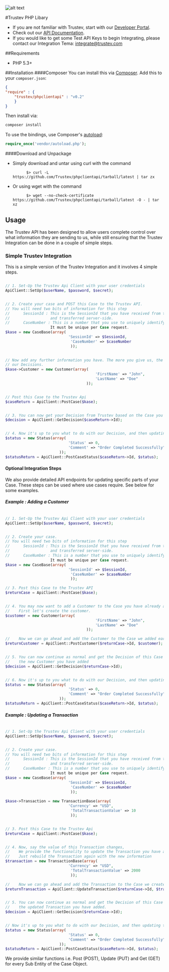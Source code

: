 ![alt text](https://app.trustev.com/assets/img/apple-icon-144.png)


#Trustev PHP Libary
- If you are not familiar with Trustev, start with our [Developer Portal](http://www.trustev.com/developers).
- Check out our [API Documentation](http://www.trustev.com/developers#apioverview).
- If you would like to get some Test API Keys to begin Integrating, please contact our Integration Tema: integrate@trustev.com

##Requirements
- PHP 5.3+

##Installation
####Composer
You can install this via [Composer](http://getcomposer.org/). Add this to your `composer.json`:

````json
{
"require" : {
	"trustev/phpclientapi" : "v0.2"
	}
}

````

Then install via:

```bash
composer install
```

To use the bindings, use Composer's [autoload](https://getcomposer.org/doc/00-intro.md#autoloading):

```php
require_once('vendor/autoload.php');
```

####Download and Unpackage
- Simply download and untar using curl with the command 

			$> curl -L https://github.com/Trustev/phpclientapi/tarball/latest | tar zx
			
- Or using wget with the command 

			$> wget --no-check-certificate https://github.com/Trustev/phpclientapi/tarball/latest -O - | tar xz

## Usage
   The Trustev API has been designed to allow users complete control over what information they are sending to us, while still ensuring that the Trustev Integration can be done in a couple of simple steps.

### Simple Trustev Integration
This is a simple version of the Trustev Integration and it involves 4 simple steps.

```PHP

// 1. Set-Up the Trustev Api Client with your user credentials
ApiClient::SetUp($userName, $password, $secret);


// 2. Create your case and POST this Case to the Trustev API.
// You will need two bits of information for this step
// 		SessionId : This is the SessionId that you have received from the Trustev JavaScript (Trustev.js)
//					and transferred server-side.
// 		CaseNumber : This is a number that you use to uniquely identify this Case - we recommend using your internal Order Number for the Case Number. 
					It must be unique per Case request.
$kase = new CaseBase(array(
							'SessionId' => $SessionId,
                             'CaseNumber' => $caseNumber
                             ));
						

// Now add any further information you have. The more you give us, the more accurate 
// our Decisions.
$kase->Customer = new Customer(array(
                                        'FirstName' => "John",
                                        'LastName' => "Doe"
                                    ));


// Post this Case to the Trustev Api
$caseReturn = ApiClient::PostCase($kase);


// 3. You can now get your Decision from Trustev based on the Case you have given us
$decision = ApiClient::GetDecision($caseReturn->Id);


// 4. Now it's up to you what to do with our Decision, and then updating the Case Status with what the order outcome was.
$status = new Status(array(
							'Status' => 0,
							'Comment' => "Order Completed Successfully"
						));
$statusReturn = ApiClient::PostCaseStatus($caseReturn->Id, $status);


```

#### Optional Integration Steps
We also provide detailed API endpoints for updating specific parts of your Case. These steps can be used where use cases require. See below for some examples.

##### Example : Adding a Customer

```PHP

// 1. Set-Up the Trustev Api Client with your user credentials
ApiClient::SetUp($userName, $password, $secret);


// 2. Create your case.
// You will need two bits of information for this step
// 		SessionId : This is the SessionId that you have received from the Trustev JavaScript (Trustev.js)
//					and transferred server-side.
// 		CaseNumber : This is a number that you use to uniquely identify this Case - we recommend using your internal Order Number for the Case Number. 
					It must be unique per Case request.
$kase = new CaseBase(array(
							'SessionId' => $SessionId,
                             'CaseNumber' => $caseNumber
                             ));

// 3. Post this Case to the Trustev API
$returnCase = ApiClient::PostCase($kase);


// 4. You may now want to add a Customer to the Case you have already added.
//    First let's create the customer.
$customer = new Customer(array(
                                        'FirstName' => "John",
                                        'LastName' => "Doe"
                                    ));

//    Now we can go ahead and add the Customer to the Case we added earlier.
$returnCustomer = ApiClient::PostCustomer($returnCase->Id, $customer);


// 5. You can now continue as normal and get the Decision of this Case including
//    the new Customer you have added
$decision = ApiClient::GetDecision($returnCase->Id);


// 6. Now it's up to you what to do with our Decision, and then updating the Case Status with what the order outcome was.
$status = new Status(array(
							'Status' => 0,
							'Comment' => "Order Completed Successfully"
						));
$statusReturn = ApiClient::PostCaseStatus($caseReturn->Id, $status);

```

##### Example : Updating a Transaction

```PHP

// 1. Set-Up the Trustev Api Client with your user credentials
ApiClient::SetUp($userName, $password, $secret);


// 2. Create your case.
// You will need two bits of information for this step
// 		SessionId : This is the SessionId that you have received from the Trustev JavaScript (Trustev.js)
//					and transferred server-side.
// 		CaseNumber : This is a number that you use to uniquely identify this Case - we recommend using your internal Order Number for the Case Number. 
					It must be unique per Case request.
$kase = new CaseBase(array(
							'SessionId' => $SessionId,
                             'CaseNumber' => $caseNumber
                             ));
							 
$kase->Transaction = new TransactionBase(array(
							'Currency' => "USD",
                             'TotalTransactionValue' => 10
                             ));


// 3. Post this Case to the Trustev Api
$returnCase = ApiClient::PostCase($kase);


// 4. Now, say the value of this Transaction changes,
//	  We provide the functionality to update the Transaction you have already added.
//	  Just rebuild the Transaction again with the new information
$transaction = new TransactionBase(array(
							'Currency' => "USD",
                             'TotalTransactionValue' => 2000
                             ));

//    Now we can go ahead and add the Transaction to the Case we created earlier.
$returnTransaction = ApiClient::UpdateTransaction($returnCase->Id, $transaction);


// 5. You can now continue as normal and get the Decision of this Case including
//    the updated Transaction you have added.
$decision = ApiClient::GetDecision($returnCase->Id);


// Now it's up to you what to do with our Decision, and then updating the Case Status with what the order outcome was.
$status = new Status(array(
							'Status' => 0,
							'Comment' => "Order Completed Successfully"
						));
$statusReturn = ApiClient::PostCaseStatus($caseReturn->Id, $status);

```

We provide similar functions i.e. Post (POST), Update (PUT) and Get (GET) for every Sub Entity of the Case Object.